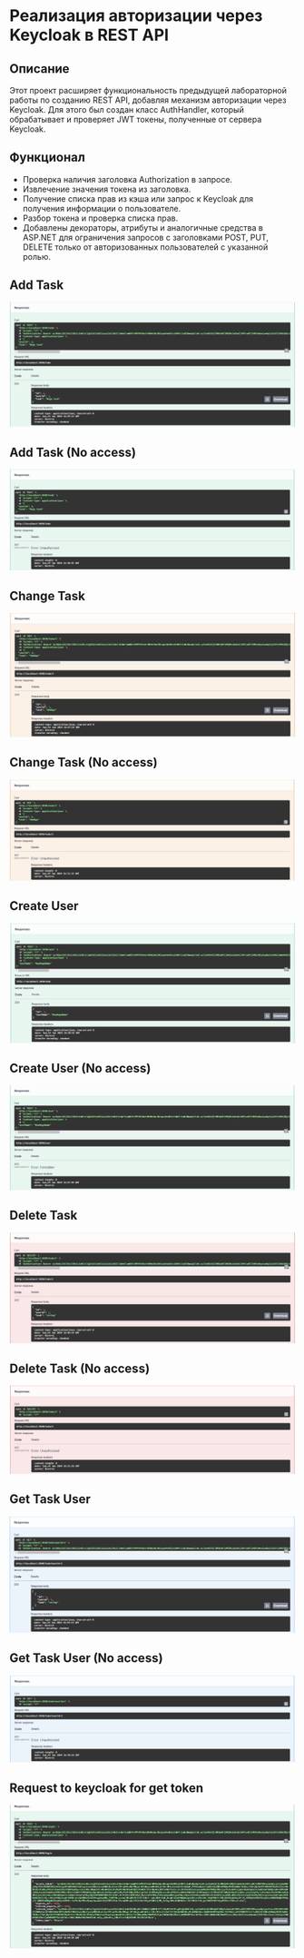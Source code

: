 ﻿# Реализация авторизации через Keycloak в REST API
## Описание
Этот проект расширяет функциональность предыдущей лабораторной работы 
по созданию REST API, добавляя механизм авторизации через Keycloak. 
Для этого был создан класс AuthHandler, который 
обрабатывает и проверяет JWT токены, полученные от сервера Keycloak.

## Функционал
- Проверка наличия заголовка Authorization в запросе.
- Извлечение значения токена из заголовка.
- Получение списка прав из кэша или запрос к Keycloak для получения информации о пользователе.
- Разбор токена и проверка списка прав.
- Добавлены декораторы, атрибуты и аналогичные средства 
в ASP.NET для ограничения запросов с заголовками POST, PUT, DELETE 
только от авторизованных пользователей с указанной ролью.

## Add Task
![](/Screens/Add_task.png)
## Add Task (No access)
![](/Screens/Add_task_no_access.png)

## Change Task
![](/Screens/Change_task.png)
## Change Task (No access)
![](/Screens/Change_task_no_access.png)

## Create User
![](/Screens/Add_user.png)
## Create User (No access)
![](/Screens/Add_user_no_access.png)

## Delete Task
![](/Screens/Delete_task.png)
## Delete Task (No access)
![](/Screens/Delete_task_no_access.png)

## Get Task User
![](/Screens/Get_list_tasks_by_user_id.png)
## Get Task User (No access)
![](/Screens/Get_list_tasks_by_user_no_access.png)

## Request to keycloak for get token
![](/Screens/Request_keycloak_for_get_token.png)

